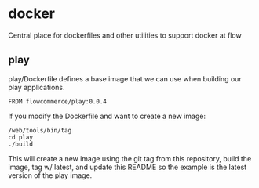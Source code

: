 # docker
Central place for dockerfiles and other utilities to support docker at flow

## play

play/Dockerfile defines a base image that we can use when building our
play applications.

    FROM flowcommerce/play:0.0.4

If you modify the Dockerfile and want to create a new image:

    /web/tools/bin/tag
    cd play
    ./build

This will create a new image using the git tag from this repository,
build the image, tag w/ latest, and update this README so the example
is the latest version of the play image.